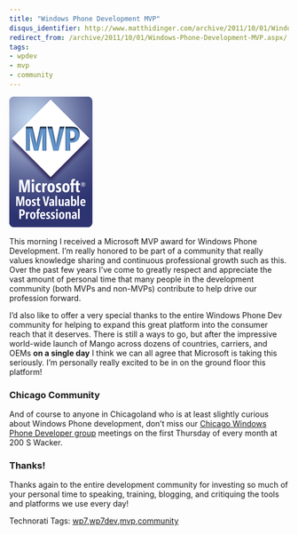 ```yaml
---
title: "Windows Phone Development MVP"
disqus_identifier: http://www.matthidinger.com/archive/2011/10/01/Windows-Phone-Development-MVP.aspx
redirect_from: /archive/2011/10/01/Windows-Phone-Development-MVP.aspx/
tags: 
- wpdev
- mvp
- community
---
```

![](/images/subtext-content/www_matthidinger_com/Windows-Live-Writer/Windows-Phone-Development-MVP_9396/mvp-vertical_thumb.png)

This morning I received a Microsoft MVP award for Windows Phone Development. I’m really honored to be part of a community that really values knowledge sharing and continuous professional growth such as this. Over the past few years I’ve come to greatly respect and appreciate the vast amount of personal time that many people in the development community (both MVPs and non-MVPs) contribute to help drive our profession forward.

I’d also like to offer a very special thanks to the entire Windows Phone Dev community for helping to expand this great platform into the consumer reach that it deserves. There is still a ways to go, but after the impressive world-wide launch of Mango across dozens of countries, carriers, and OEMs **on a single day** I think we can all agree that Microsoft is taking this seriously. I’m personally really excited to be in on the ground floor this platform!

### Chicago Community

And of course to anyone in Chicagoland who is at least slightly curious about Windows Phone development, don’t miss our [Chicago Windows Phone Developer group](http://www.meetup.com/Chicago-Windows-Phone-Developers/) meetings on the first Thursday of every month at 200 S Wacker.

### Thanks!

Thanks again to the entire development community for investing so much of your personal time to speaking, training, blogging, and critiquing the tools and platforms we use every day!

Technorati Tags: [wp7](http://technorati.com/tags/wp7),[wp7dev](http://technorati.com/tags/wp7dev),[mvp](http://technorati.com/tags/mvp),[community](http://technorati.com/tags/community)

